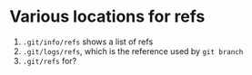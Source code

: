 # Various locations for refs

1. `.git/info/refs` shows a list of refs
2. `.git/logs/refs`, which is the reference used by `git branch`
3. `.git/refs` for?

